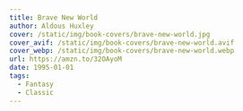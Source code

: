 ```yaml
---
title: Brave New World
author: Aldous Huxley
cover: /static/img/book-covers/brave-new-world.jpg
cover_avif: /static/img/book-covers/brave-new-world.avif
cover_webp: /static/img/book-covers/brave-new-world.webp
url: https://amzn.to/32OAyoM
date: 1995-01-01
tags:
  - Fantasy
  - Classic
---
```

